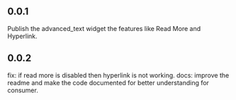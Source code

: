## 0.0.1

Publish the advanced_text widget the features like Read More and Hyperlink.

## 0.0.2

fix: if read more is disabled then hyperlink is not working.
docs: improve the readme and make the code documented for better understanding for consumer.